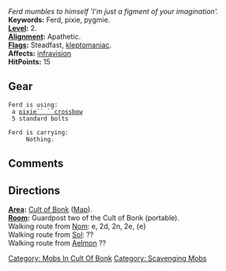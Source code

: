 *Ferd mumbles to himself 'I'm just a figment of your imagination'.*  
**Keywords:** Ferd, pixie, pygmie.  
**[Level](Level.md "wikilink"):** 2.  
**[Alignment](Alignment.md "wikilink"):** Apathetic.  
**[Flags](:Category:_Mob_Types.md "wikilink"):** Steadfast,
[kleptomaniac](:Category:_Scavenging_Mobs.md "wikilink").  
**Affects:** [infravision](Infravision.md "wikilink")  
**HitPoints:** 15

## Gear

`Ferd is using:`  
<wielded>` a `[`pixie`` ``crossbow`](Pixie_Crossbow.md "wikilink")  
<held>` 5 standard bolts`

`Ferd is carrying:`  
`     Nothing.`

## Comments

## Directions

**[Area](:Category:_Areas.md "wikilink"):** [Cult of
Bonk](:Category:_Cult_Of_Bonk.md "wikilink")
([Map](Cult_Of_Bonk_Map.md "wikilink")).  
**[Room](:Category:_Rooms.md "wikilink"):** Guardpost two of the Cult of
Bonk (portable).  
Walking route from [Nom](Nom.md "wikilink"): e, 2d, 2n, 2e, {e}  
Walking route from [Sol](Sol.md "wikilink"): ??  
Walking route from [Aelmon](Aelmon.md "wikilink") ??  

[Category: Mobs In Cult Of
Bonk](Category:_Mobs_In_Cult_Of_Bonk "wikilink") [Category: Scavenging
Mobs](Category:_Scavenging_Mobs "wikilink")
